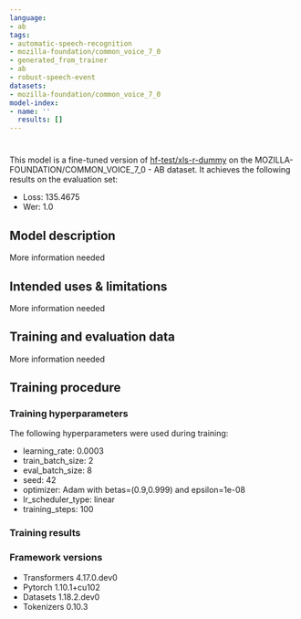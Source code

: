 ```yaml
---
language:
- ab
tags:
- automatic-speech-recognition
- mozilla-foundation/common_voice_7_0
- generated_from_trainer
- ab
- robust-speech-event
datasets:
- mozilla-foundation/common_voice_7_0
model-index:
- name: ''
  results: []
---
```


<!-- This model card has been generated automatically according to the information the Trainer had access to. You
should probably proofread and complete it, then remove this comment. -->

# 

This model is a fine-tuned version of [hf-test/xls-r-dummy](https://huggingface.co/hf-test/xls-r-dummy) on the MOZILLA-FOUNDATION/COMMON_VOICE_7_0 - AB dataset.
It achieves the following results on the evaluation set:
- Loss: 135.4675
- Wer: 1.0

## Model description

More information needed

## Intended uses & limitations

More information needed

## Training and evaluation data

More information needed

## Training procedure

### Training hyperparameters

The following hyperparameters were used during training:
- learning_rate: 0.0003
- train_batch_size: 2
- eval_batch_size: 8
- seed: 42
- optimizer: Adam with betas=(0.9,0.999) and epsilon=1e-08
- lr_scheduler_type: linear
- training_steps: 100

### Training results



### Framework versions

- Transformers 4.17.0.dev0
- Pytorch 1.10.1+cu102
- Datasets 1.18.2.dev0
- Tokenizers 0.10.3
